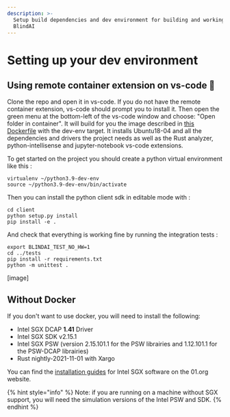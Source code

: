```yaml
---
description: >-
  Setup build dependencies and dev environment for building and working on
  BlindAI
---
```


# Setting up your dev environment

## Using remote container extension on vs-code 🐳

Clone the repo and open it in vs-code. If you do not have the remote container extension, vs-code should prompt you to install it. Then open the green menu at the bottom-left of the vs-code window and choose: "Open folder in container". It will build for you the image described in [this Dockerfile](https://github.com/mithril-security/blindai/blob/master/server/docker/build.dockerfile) with the dev-env target. It installs Ubuntu18-04 and all the dependencies and drivers the project needs as well as the Rust analyzer, python-intellisense and jupyter-notebook vs-code extensions.

To get started on the project you should create a python virtual environment like this :
```
virtualenv ~/python3.9-dev-env
source ~/python3.9-dev-env/bin/activate
```

Then you can install the python client sdk in editable mode with :
```
cd client
python setup.py install
pip install -e .
```

And check that everything is working fine by running the integration tests :
```
export BLINDAI_TEST_NO_HW=1
cd ../tests
pip install -r requirements.txt
python -m unittest .
```


\[image]

## Without Docker

If you don't want to use docker, you will need to install the following:

* Intel SGX DCAP **1.41** Driver
* Intel SGX SDK v2.15.1
* Intel SGX PSW (version 2.15.101.1 for the PSW librairies and 1.12.101.1 for the PSW-DCAP librairies)
* Rust nightly-2021-11-01 with Xargo

You can find the [installation guides](https://download.01.org/intel-sgx/sgx-linux/2.9/docs/) for Intel SGX software on the 01.org website.

{% hint style="info" %}
Note: if you are running on a machine without SGX support, you will need the simulation versions of the Intel PSW and SDK.
{% endhint %}
